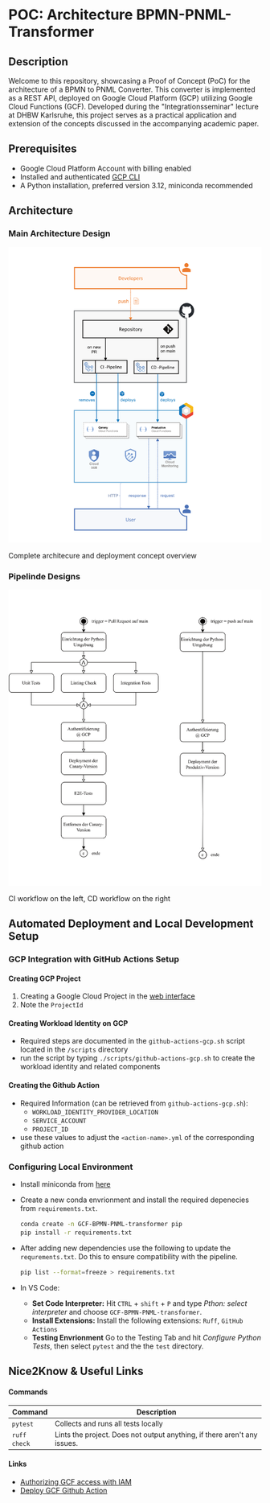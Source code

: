 # POC: Architecture BPMN-PNML-Transformer

## Description
Welcome to this repository, showcasing a Proof of Concept (PoC) for the architecture of a BPMN to PNML Converter.
This converter is implemented as a REST API, deployed on Google Cloud Platform (GCP) utilizing Google Cloud Functions (GCF).
Developed during the "Integrationsseminar" lecture at DHBW Karlsruhe, this project serves as a practical application and extension of the concepts discussed in the accompanying academic paper.




## Prerequisites
- Google Cloud Platform Account with billing enabled
- Installed and authenticated [GCP CLI](https://cloud.google.com/sdk/docs/install-sdk?ref=blog.leandrotoledo.org) 
- A Python installation, preferred version 3.12, miniconda recommended

## Architecture

### Main Architecture Design
![Architecture Drawing](https://github.com/Niyada/bpmn-pnml-transformer-poc/blob/main/docs/imgs/architecture.design.png?raw=true)

Complete architecure and deployment concept overview

### Pipelinde Designs
![CI/CD Workflows](https://github.com/Niyada/bpmn-pnml-transformer-poc/blob/main/docs/imgs/workflows.design.png?raw=true)

CI workflow on the left, CD workflow on the right

## Automated Deployment and Local Development Setup

### GCP Integration with GitHub Actions Setup
#### Creating GCP Project
1. Creating a Google Cloud Project in the [web interface](https://console.cloud.google.com/projectcreate?ref=blog.leandrotoledo.org)
2. Note the `ProjectId`

#### Creating Workload Identity on GCP
- Required steps are documented in the `github-actions-gcp.sh` script located in the `/scripts` directory
- run the script by typing `./scripts/github-actions-gcp.sh` to create the workload identity and related components

#### Creating the Github Action
- Required Information (can be retrieved from `github-actions-gcp.sh`):
  - `WORKLOAD_IDENTITY_PROVIDER_LOCATION`
  - `SERVICE_ACCOUNT`
  - `PROJECT_ID`
- use these values to adjust the `<action-name>.yml` of the corresponding github action




### Configuring Local Environment
- Install miniconda from [here](https://docs.conda.io/projects/miniconda/en/latest/)
- Create a new conda envrionment and install the required depenecies from `requirements.txt`.
    ```bash
    conda create -n GCF-BPMN-PNML-transformer pip
    pip install -r requirements.txt
    ```
- After adding new dependencies use the following to update the `requrements.txt`. Do this to ensure compatibility with the pipeline.
    ```bash
    pip list --format=freeze > requirements.txt
    ```

- In VS Code:
  - **Set Code Interpreter:** Hit `CTRL` + `shift` + `P` and type *Pthon: select interpreter* and choose `GCF-BPMN-PNML-transformer`.
  - **Install Extensions:** Install the following extensions: `Ruff`, `GitHub Actions`
  - **Testing Envrionment** Go to the Testing Tab and hit *Configure Python Tests*, then select `pytest` and the the `test` directory.




## Nice2Know & Useful Links

#### Commands
| Command | Description |
| ------- | ----------- |
| `pytest` | Collects and runs all tests locally |
| `ruff check` | Lints the project. Does not output anything, if there aren't any issues. |

#### Links
- [Authorizing GCF access with IAM](https://cloud.google.com/functions/docs/securing/managing-access-iam#console_4)
- [Deploy GCF Github Action](https://github.com/google-github-actions/deploy-cloud-functions)

